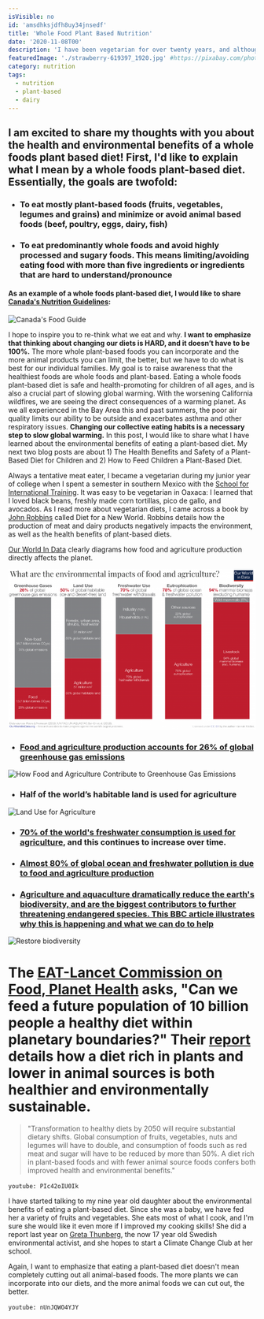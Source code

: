 ```yaml
---
isVisible: no
id: 'amsdhksjdfh8uy34jnsedf'
title: 'Whole Food Plant Based Nutrition'
date: '2020-11-08T00'
description: 'I have been vegetarian for over twenty years, and although I knew that a fully plant-based diet was best for the environment, I always thought it was nutritionally incomplete.  It always seemed too impossible to have a healthy and balanced diet without any animal products. I recently took a course in plant-based nutrition and now feel confident being plant-based for myself and my family, and recommending plant-based diets for children'
featuredImage: './strawberry-619397_1920.jpg' #https://pixabay.com/photos/strawberry-show-red-finger-hand-619397/
category: nutrition
tags:
  - nutrition
  - plant-based
  - dairy
---
```


## I am excited to share my thoughts with you about the health and environmental benefits of a whole foods plant based diet!  First, I'd like to explain what I mean by a whole foods plant-based diet.  Essentially, the goals are twofold:

* ### To eat mostly plant-based foods (fruits, vegetables, legumes and grains) and minimize or avoid animal based foods (beef, poultry, eggs, dairy, fish)
* ### To eat predominantly whole foods and avoid highly processed and sugary foods. This means limiting/avoiding eating food with more than five ingredients or ingredients that are hard to understand/pronounce

#### As an example of a whole foods plant-based diet, I would like to share [Canada's Nutrition Guidelines](https://food-guide.canada.ca/en/):

![Canada's Food Guide](https://food-guide.canada.ca/static/assets/visual_en.png)

I hope to inspire you to re-think what we eat and why. **I want to emphasize that thinking about changing our diets is HARD, and it doesn’t have to be 100%.** The more whole plant-based foods you can incorporate and the more animal products you can limit, the better, but we have to do what is best for our individual families. My goal is to raise awareness that the healthiest foods are whole foods and plant-based.  Eating a whole foods plant-based diet is safe and health-promoting for children of all ages, and is also a crucial part of slowing global warming. With the worsening California wildfires, we are seeing the direct consequences of a warming planet. As we all experienced in the Bay Area this and past summers, the poor air quality limits our ability to be outside and exacerbates asthma and other respiratory issues.  **Changing our collective eating habits is a necessary step to slow global warming.**  In this post, I would like to share what I have learned about the environmental benefits of eating a plant-based diet.  My next two blog posts are about 1) The Health Benefits and Safety of a Plant-Based Diet for Children and 2) How to Feed Children a Plant-Based Diet.

Always a tentative meat eater, I became a vegetarian during my junior year of college when I spent a semester in southern Mexico with the [School for International Training](https://www.sit.edu/).  It was easy to be vegetarian in Oaxaca: I learned that I loved black beans, freshly made corn tortillas, pico de gallo, and avocados.  As I read more about vegetarian diets, I came across a book by [John Robbins](https://www.johnrobbins.info/) called Diet for a New World.  Robbins details how the production of meat and dairy products negatively impacts the environment, as well as the health benefits of plant-based diets.  

[Our World In Data](https://ourworldindata.org/environmental-impacts-of-food) clearly diagrams how food and agriculture production directly affects the planet.

![environmental impacts of food](./What-are-the-environmental-impacts-of-agriculture-800x518.png)

* ### [Food and agriculture production accounts for **26%** of global greenhouse gas emissions](https://ourworldindata.org/food-ghg-emissions)

![How Food and Agriculture Contribute to Greenhouse Gas Emissions](https://ourworldindata.org/uploads/2019/11/How-much-of-GHGs-come-from-food-544x550.png)

* ### Half of the world’s habitable land is used for agriculture

![Land Use for Agriculture](https://ourworldindata.org/uploads/2020/01/Global-land-use-graphic-800x506.png)

* ### [70% of the world's freshwater consumption is used for agriculture](https://ourworldindata.org/water-use-stress), and this continues to increase over time.

* ### [Almost 80% of global ocean and freshwater pollution is due to food and agriculture production](https://foodprint.org/issues/how-industrial-agriculture-affects-our-water/)

* ### [Agriculture and aquaculture dramatically reduce the earth's biodiversity, and are the biggest contributors to further threatening endangered species. This BBC article illustrates why this is happening and what we can do to help](https://www.bbc.com/news/science-environment-54357899)

![Restore biodiversity](https://ichef.bbci.co.uk/news/800/cpsprodpb/7007/production/_114697682_biodiversity_restore_plan_gra640-nc.png)

# The [EAT-Lancet Commission on Food, Planet Health](https://eatforum.org/eat-lancet-commission/) asks, "Can we feed a future population of 10 billion people a healthy diet within planetary boundaries?"  Their [report](https://eatforum.org/eat-lancet-commission/eat-lancet-commission-summary-report/) details how a diet rich in plants and lower in animal sources is both healthier and environmentally sustainable. 

> "Transformation to healthy diets by 2050 will require substantial dietary shifts. Global consumption of fruits, vegetables, nuts and legumes will have to double, and consumption of foods such as red meat and sugar will have to be reduced by more than 50%. A diet rich in plant-based foods and with fewer animal source foods confers both improved health and environmental benefits."

`youtube: PIc42oIU0Ik`

I have started talking to my nine year old daughter about the environmental benefits of eating a plant-based diet. Since she was a baby, we have fed her a variety of fruits and vegetables. She eats most of what I cook, and I'm sure she would like it even more if I improved my cooking skills!  She did a report last year on [Greta Thunberg](https://en.wikipedia.org/wiki/Greta_Thunberg), the now 17 year old Swedish environmental activist, and she hopes to start a Climate Change Club at her school.

Again, I want to emphasize that eating a plant-based diet doesn't mean completely cutting out all animal-based foods. The more plants we can incorporate into our diets, and the more animal foods we can cut out, the better. 

`youtube: nUnJQWO4YJY`
